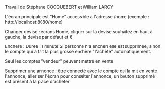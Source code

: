 Travail de Stéphane COCQUEBERT et William LARCY

L'écran principale est "Home" accessible a l'adresse /home (exemple : http://localhost:8080/home)

Changer devise :
  écrans Home, cliquer sur la devise souhaitez en haut à gauche, la devise par défaut et €
  
Enchère :
  Durée : 1 minute
  Si personne n'a enchéri elle est supprimée, sinon le compte qui a fait la plus grosse enchère "l'achète" automatiquement.
  
Seul les comptes "vendeur" peuvent mettre en vente

Supprimer une annonce :
  être connecté avec le compte qui la mit en vente l'annonce, aller sur l'écran pour consulter l'annonce, un bouton supprimé est présent à la place d'acheter
